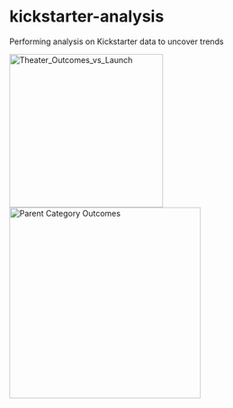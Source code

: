 # kickstarter-analysis
Performing analysis on Kickstarter data to uncover trends

<img width="273" alt="Theater_Outcomes_vs_Launch" src="https://user-images.githubusercontent.com/100530465/155907772-5c597f45-58df-4824-af17-3933ad8deea8.png">


<img width="340" alt="Parent Category Outcomes" src="https://user-images.githubusercontent.com/100530465/155893688-57078ac8-65a7-42b0-8592-90e3e09f758e.png">
